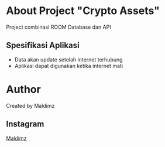 # About Project "Crypto Assets"

Project combinasi ROOM Database dan API

## Spesifikasi Aplikasi
* Data akan update setelah internet terhubung
* Aplikasi dapat digunakan ketika internet mati

# Author
Created by Maldimz

## Instagram
[Maldimz](https://www.instagram.com/akhmal_dimas/)

